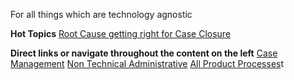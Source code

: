 For all things which are technology agnostic

**Hot Topics** 
[Root Cause getting right for Case Closure](https://dev.azure.com/Supportability/Big%20Data/_wiki/wikis/Big-Data.wiki/308624/Root-Cause-RCA-Case-Management-Closure)

**Direct links or navigate throughout the content on the left**
 [Case Management](/Big-Data/Case-Management)
[Non Technical Administrative](/Big-Data/Non%2DTechnical-Administrative-Processes)
[All Product Processes](/All-Product-processes)t